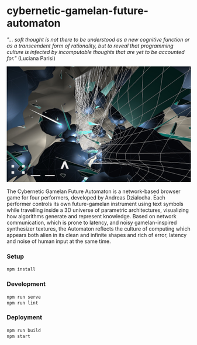 # cybernetic-gamelan-future-automaton

*"... soft thought is not there to be understood as a new cognitive function or as a transcendent form of rationality, but to reveal that programming culture is infected by incomputable thoughts that are yet to be accounted for."* (Luciana Parisi)

![Cybernetic Gamelan Future Automaton](https://github.com/adzialocha/cybernetic-gamelan-future-automaton/blob/master/docs/assets/images/bg.jpg)

The Cybernetic Gamelan Future Automaton is a network-based browser game for four performers, developed by Andreas Dzialocha. Each performer controls its own future-gamelan instrument using text symbols while travelling inside a 3D universe of parametric architectures, visualizing how algorithms generate and represent knowledge. Based on network communication, which is prone to latency, and noisy gamelan-inspired synthesizer textures, the Automaton reflects the culture of computing which appears both alien in its clean and infinite shapes and rich of error, latency and noise of human input at the same time.

### Setup

```
npm install
```

### Development

```
npm run serve
npm run lint
```

### Deployment

```
npm run build
npm start
```
